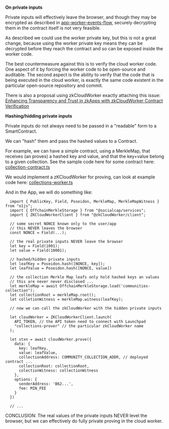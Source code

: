 **On private inputs**

Private inputs will effectively leave the browser, and though they may be encrypted as described in [app-worker-events-flow](./app-worker-event-flow.md), securely decrypting them in the contract itself is not very feasible. 

As described we could use the worker private key, but this is not a great change, because using the worker private key means they can be decrypted before they reach the contract and so can be exposed inside the worker code.

The best countermeasure against this is to verify the cloud worker code. One aspect of it by forcing the worker code to be open-source and auditable. The second aspect is the ability to verify that the code that is being executed in the cloud worker, is exactly the same code existent in the particular open-source repository and commit. 

There is also a proposal using zkCloudWorker exactly attaching this issue: [Enhancing Transparency and Trust in zkApps with zkCloudWorker Contract Verification](https://zkignite.minaprotocol.com/zkignite/zkapp-cohort-3/feedbackandrefinement/suggestion/758)

**Hashing/hidding private inputs**

Private inputs do not always need to be passed in a "readable" form to a SmartContract. 

We can "hash" them and pass the hashed values to a Contract.

For example, we can have a simple contract, using a MerkleMap, that receives (an proves) a hashed key and value, and that the key+value belong to a given collection. See the sample code here for some contract here: [collection-contract.ts](./collection-contract.ts)

We would implement a zKCloudWorker for proving, can look at example code here: [collections-worker.ts](./collections-worker.ts)

And in the App, we will do something like:
~~~
  import { PublicKey, Field, Poseidon, MerkleMap, MerkleMapWitness } from "o1js";
  import { OffchainMerkleStorage } from "@socialcap/services";
  import { ZKCloudWorkerClient } from "@zkCloudWorker/client";

  // some secret NONCE known only to the user/app 
  // this NEVER leaves the browser
  const NONCE = Field(...);

  // the real private inputs NEVER leave the browser
  let key = Field(1001); 
  let value = Field(10001);

  // hashed/hidden private inputs 
  let leafKey = Poseidon.hash([NONCE, key]);
  let leafValue = Poseidon.hash([NONCE, value])

  // the collection Merkle Map leafs only hold hashed keys an values
  // this are never never disclosed ... 
  let merkleMap = await OffchainMerkleStorage.load('communities-collection");
  let collectionRoot = merkleMap.root();
  let colletionWitness = merkleMap.witness(leafKey);

  // now we can call the zkCloudWorker with the hidden private inputs

  let cloudWorker = ZKCloudWorkerClient.launch(
    API_TOKEN, // the API token need to connect with Launchpad
    "collections-prover" // the particular zkCloudWorker name 
  );

  let stxn = await cloudWorker.prove({
    data: { 
      key: leafKey,
      value: leafValue,
      collectionAddress: COMMUNITY_COLLECTION_ADDR, // deployed contract ...      
      collectionRoot: collectionRoot,
      colectionWitness: collectionWitness
    }, 
    options: {
      senderAddress: 'B62...',
      fee: MIN_FEE
    }
  })

  // ...
~~~

CONCLUSION: The real values of the private inputs NEVER level the browser, but we can effectively do fully private proving in the cloud worker.
